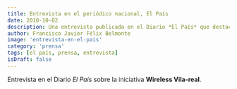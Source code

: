 ```yaml
---
title: Entrevista en el periódico nacional, El País
date: 2010-10-02
description: Una entrevista publicada en el Diario *El País* que destaca la iniciativa **Wireless Vila-real**, un proyecto innovador en el ámbito de la conectividad inalámbrica.
author: Francisco Javier Félix Belmonte
image: 'entrevista-en-el-pais'
category: 'prensa'
tags: [el país, prensa, entrevista]
isDraft: false
---
```


Entrevista en el Diario *El País* sobre la iniciativa **Wireless Vila-real**.

<!-- 📄 [Descargar artículo: Wireless en El País (1.02 MB)](index.php?option=com_docman&task=doc_download&gid=7&Itemid=) -->
